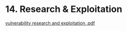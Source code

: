 # 14. Research & Exploitation

[vulnerability research and exploitation .pdf](vulnerability_research_and_exploitation_.pdf)